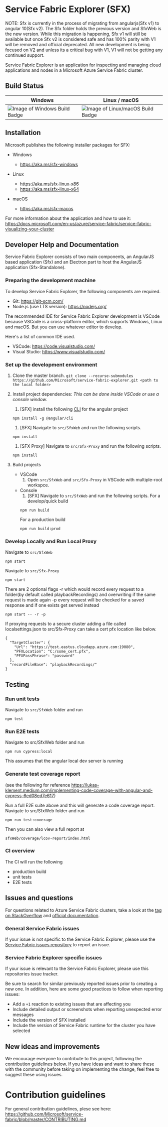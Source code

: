 # Service Fabric Explorer (SFX)

NOTE: Sfx is currently in the process of migrating from angularjs(Sfx v1) to angular 10(Sfx v2). The Sfx folder holds the previous version and SfxWeb is the new version. While this migration is happening, Sfx v1 will still be available but once Sfx v2 is considered safe and has 100% parity with V1 will be removed and official deprecated. All new development is being focused on V2 and unless its a critical bug with V1, V1 will not be getting any continued support.

Service Fabric Explorer is an application for inspecting and managing cloud applications and nodes in a Microsoft Azure Service Fabric cluster.

## Build Status
Windows | Linux / macOS
------------ | -------------
![Image of Windows Build Badge](https://ci.appveyor.com/api/projects/status/ejfk6b0c3dlunkws/branch/master) | ![Image of Linux/macOS Build Badge](https://travis-ci.org/Microsoft/service-fabric-explorer.svg?branch=master) 

## Installation

Microsoft publishes the following installer packages for SFX:

- Windows
  - https://aka.ms/sfx-windows

- Linux
  - https://aka.ms/sfx-linux-x86
  - https://aka.ms/sfx-linux-x64

- macOS
  - https://aka.ms/sfx-macos

For more information about the application and how to use it: https://docs.microsoft.com/en-us/azure/service-fabric/service-fabric-visualizing-your-cluster

## Developer Help and Documentation

Service Fabric Explorer consists of two main components, an AngularJS based application (Sfx) and an Electron part to host the AngularJS application (Sfx-Standalone).

### Preparing the development machine

To develop Service Fabric Explorer, the following components are required.

* Git: https://git-scm.com/
* Node.js (use LTS version): https://nodejs.org/

The recommended IDE for Service Fabric Explorer development is VSCode because VSCode is a cross-platform editor, which supports Windows, Linux and macOS. But you can use whatever editor to develop. 

Here's a list of common IDE used.
* VSCode: https://code.visualstudio.com/ 
* Visual Studio: https://www.visualstudio.com/

### Set up the development environment

1. Clone the master branch.
`git clone --recurse-submodules https://github.com/Microsoft/service-fabric-explorer.git <path to the local folder>`
2. Install project dependencies: *This can be done inside VSCode or use a console window.*
   1. [SFX] install the following [CLI](https://angular.io/cli) for the angular project 
   ```Shell
   npm install -g @angular/cli
   ```
   1. [SFX] Navigate to `src/SfxWeb` and run the following scripts.
   ```Shell
   npm install   
   ```

   1. [SFX Proxy] Navigate to `src/Sfx-Proxy` and run the following scripts.
   ```Shell
   npm install   
   ```

3. Build projects
   * VSCode
      1. Open `src/SfxWeb` and `src/Sfx-Proxy` in VSCode with multiple-root workspce.
   * Console
      1. [SFX] Navigate to `src/SfxWeb` and run the following scripts.
      For a develop/quick build
      ```Shell
      npm run build
      ```
      For a production build
      ```
      npm run build:prod
      ```

### Develop Locally and Run Local Proxy
Navigate to `src/SfxWeb`
```Shell
npm start
```
Navigate to `src/Sfx-Proxy`
```Shell
npm start
```

There are 2 optional flags
-r which would record every request to a folder(by default called playbackRecordings) and overwriting if the same request is made again
-p every request will be checked for a saved response and if one exists get served instead
```Shell
npm start -- -r -p
```

If proxying requests to a secure cluster adding a file called localsettings.json to src/Sfx-Proxy can take a cert pfx location like below.
```
{
  "TargetCluster": {
    "Url": "https://test.eastus.cloudapp.azure.com:19080",
    "PFXLocation": "C:/some_cert.pfx",
    "PFXPassPhrase": "password"
  },
  "recordFileBase": "playbackRecordings/"
}
```


## Testing

### Run unit tests
Navigate to  `src/SfxWeb` folder and run 
```
npm test
```

### Run E2E tests
Navigate to src/SfxWeb folder and run
```
npm run cypress:local
```
This assumes that the angular local dev server is running

### Generate test coverage report
(see the following for reference https://lukas-klement.medium.com/implementing-code-coverage-with-angular-and-cypress-6ed08ed7e617)

Run a full E2E suite above and this will generate a code coverage report.
Navigate to src/SfxWeb folder and run
```
npm run test:coverage
```
Then you can also view a full report at
```
sfxWeb/coverage/lcov-report/index.html
```

### CI overview
The CI will run the following

* production build
* unit tests
* E2E tests

## Issues and questions

For questions related to Azure Service Fabric clusters, take a look at the [tag on StackOverflow](https://stackoverflow.com/questions/tagged/azure-service-fabric)
and [official documentation](https://docs.microsoft.com/en-us/azure/service-fabric/).

### General Service Fabric issues

If your issue is not specific to the Service Fabric Explorer, please use the [Service Fabric issues repository](https://github.com/Azure/service-fabric-issues/issues) to report an issue.

### Service Fabric Explorer specific issues

If your issue is relevant to the Service Fabric Explorer, please use this repositories issue tracker.

Be sure to search for similar previously reported issues prior to creating a new one.
In addition, here are some good practices to follow when reporting issues:

- Add a `+1` reaction to existing issues that are affecting you
- Include detailed output or screenshots when reporting unexpected error messages
- Include the version of SFX installed
- Include the version of Service Fabric runtime for the cluster you have selected

## New ideas and improvements

We encourage everyone to contribute to this project, following the contribution guidelines below. If you have ideas and want to share these with the community before taking on implementing the change, feel free to suggest these using issues.

# Contribution guidelines

For general contribution guidelines, plese see here: https://github.com/Microsoft/service-fabric/blob/master/CONTRIBUTING.md

